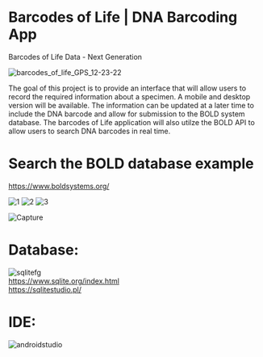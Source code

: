 # Barcodes of Life | DNA Barcoding App  
Barcodes of Life Data - Next Generation

![barcodes_of_life_GPS_12-23-22](https://user-images.githubusercontent.com/22214754/209419185-fe41872a-30ce-4081-a14a-bcdb3c211dd5.gif)            

The goal of this project is to provide an interface that will allow users to record the required information about a specimen. A mobile and desktop version will be available. The information can be updated at a later time to include the DNA barcode and allow for submission to the BOLD system database. The barcodes of Life application will also utilze the BOLD API to allow users to search DNA barcodes in real time.  

# Search the BOLD database example  

https://www.boldsystems.org/  

![1](https://user-images.githubusercontent.com/22214754/208317701-5bf76483-6324-497e-8488-682b9eaec4d8.PNG)
![2](https://user-images.githubusercontent.com/22214754/208317704-60d88e29-51cc-4a06-910e-c537af146cab.PNG)
![3](https://user-images.githubusercontent.com/22214754/208317706-b52d70af-6eb8-47b9-bc5a-05db276d4f42.PNG)  

![Capture](https://user-images.githubusercontent.com/22214754/206771647-b6a20318-a6cf-4007-8234-765cc29378cd.PNG)  

# **Database:**        
![sqlitefg](https://user-images.githubusercontent.com/22214754/179894516-3059e142-fb38-40bc-a32c-65500a223eb1.png)    
https://www.sqlite.org/index.html    
https://sqlitestudio.pl/

# **IDE:**  
![androidstudio](https://user-images.githubusercontent.com/22214754/209419249-7c587875-f300-4b50-bb72-2658750240bf.png)  
